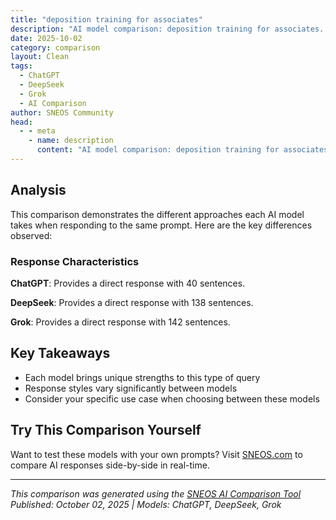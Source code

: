 ```yaml
---
title: "deposition training for associates"
description: "AI model comparison: deposition training for associates..."
date: 2025-10-02
category: comparison
layout: Clean
tags:
  - ChatGPT
  - DeepSeek
  - Grok
  - AI Comparison
author: SNEOS Community
head:
  - - meta
    - name: description
      content: "AI model comparison: deposition training for associates..."
---
```


<ChatComparison
  title="deposition training for associates"
  prompt="deposition training for associates"
  :responses='{"ChatGPT": "Certainly! Here\u2019s a guide to deposition training for associates, which can help new attorneys or associates prepare effectively for taking or defending depositions.\n\n---\n\n### Deposition Training for Associates\n\n#### 1. **Introduction to Depositions**\n- **What is a deposition?** \n A deposition is an out-of-court sworn testimony of a witness used to gather information and preserve testimony for trial.\n- **Purpose of a deposition:** \n To discover facts, assess witness credibility, and gather evidence.\n\n#### 2. **Preparation Before the Deposition**\n- **Understand the case:** \n Review pleadings, discovery responses, and any prior testimony.\n- **Know the witness:** \n Review witness statements, prior depositions, and any related documents.\n- **Prepare an outline:** \n Draft a clear outline with key topics and questions to cover. Include background information, key facts, and any admissions or contradictions you want to establish.\n- **Plan your strategy:** \n Determine if the deposition is for fact-finding, impeachment, or expert questioning.\n\n#### 3. **Conducting the Deposition**\n- **Setting the tone:** \n Be professional, courteous, and maintain control of the proceedings.\n- **Rule reminders:** \n Remind the witness to answer verbally and not to guess; objections should be stated briefly and questions allowed to be answered unless privilege or other critical issues.\n- **Ask clear, concise questions:** \n Start with background questions and move to substantive issues.\n- **Listen carefully:** \n Pay attention to the witness\u2019s answers and nonverbal cues.\n- **Follow up:** \n Use \u201CDid you mean\u2026?\u201D or \u201CCan you explain further?\u201D to clarify answers.\n- **Objections:** \n Make appropriate objections without coaching the witness.\n\n#### 4. **Handling Difficult Situations**\n- **Uncooperative witnesses:** \n Stay calm, rephrase questions, and maintain professionalism.\n- **Hostile counsel:** \n Focus on your witness and maintain courtroom decorum.\n- **Privilege issues:** \n Understand when to instruct a witness not to answer.\n\n#### 5. **Documenting and Reviewing the Deposition**\n- **Take notes:** \n Note key admissions or contradictions.\n- **Review transcript:** \n Highlight important parts for future use.\n- **Follow up:** \n Use deposition testimony for motions, settlement negotiations, or trial preparation.\n\n#### 6. **Practice Tips**\n- **Mock depositions:** \n Participate in role-playing sessions.\n- **Review example depositions:** \n Study transcripts for questioning styles.\n- **Seek feedback:** \n Share recordings or notes with experienced attorneys.\n\n---\n\n### Sample Deposition Outline for Associates\n\n1. **Introduction** \n - State your name and firm \n - Identify all present parties \n - Administer oath\n\n2. **Background Information** \n - Full name, address, employment \n - Relationship to the case\n\n3. **Substantive Questions** \n - Facts leading up to the incident \n - Witness observations \n - Documents or evidence related to testimony\n\n4. **Clarification and Follow-up** \n - Explore inconsistencies \n - Confirm key details\n\n5. **Conclusion** \n - Ask if witness recalls additional information \n - Address any corrections to testimony\n\n---\n\nIf you would like, I can also provide you with sample deposition questions or a checklist for associates before their first deposition. Would that be helpful?", "DeepSeek": "Of course. Here is a comprehensive guide to deposition training for associates, structured as a training module that a law firm or senior attorney could use.\n\n---\n\n### **Deposition Training for Associates: A Comprehensive Guide**\n\n**Objective:** To equip litigation associates with the fundamental knowledge, skills, and strategies to take and defend depositions effectively and confidently.\n\nThis training is divided into three core phases:\n1. **Phase I: Foundational Knowledge \u0026 Preparation**\n2. **Phase II: The Art of Questioning \u0026 Defending**\n3. **Phase III: Practical Application \u0026 Post-Deposition**\n\n---\n\n### **Phase I: Foundational Knowledge \u0026 Preparation (The \u0022Why\u0022 and \u0022How To Prepare\u0022)**\n\nThis is the most critical phase. A well-prepared associate can overcome a lack of experience.\n\n#### **1. Understanding the Purpose of a Deposition**\nBefore you write a single question, understand *why* you are taking the deposition. The goals are to:\n* **Discover Facts:** Learn what the witness knows, saw, or did.\n* **Pin Down Testimony:** Lock the witness into a specific story under oath. This prevents \u0022story creep\u0022 at trial.\n* **Preserve Testimony:** Create a record for use at trial (e.g., for impeachment, summary judgment, or if the witness is unavailable).\n* **Evaluate the Witness:** Assess how the witness will present to a jury. Are they credible, likable, combative, or nervous?\n* **Identify Documents:** Authenticate documents and explore their context.\n\n#### **2. Meticulous Case Analysis \u0026 Theme Development**\n* **Know Your Case Themes:** What is the core narrative of your case? Every deposition question should, directly or indirectly, support or attack these themes.\n* **Outline Your Theory:** Have a clear \u0022story\u0022 of the case. The deposition is your first chance to test and build that story with sworn testimony.\n\n#### **3. The Deposition Plan \u0026 Outline**\nDo not write a script. Write a flexible, topic-based outline.\n* **Begin with the End in Mind:** What are the 3-5 essential admissions you need from this witness? Structure your outline to lead logically to these points.\n* **Organize by Topic:** Group questions into logical sections (e.g., Background, The Incident, Damages, Key Document #1, Key Document #2).\n* **Incorporate Exhibits:** Pre-mark your key documents. Note exactly where in your outline you will introduce each exhibit.\n\n#### **4. Mastering the Documentary Record**\n* **Review Everything:** You must be the expert on the documents relevant to your witness. There is no excuse for being surprised by a document the witness references.\n* **Prepare a Exhibit Bundle:** Have a clean, organized set of documents for yourself, the witness, and opposing counsel.\n\n---\n\n### **Phase II: The Art of Questioning \u0026 Defending**\n\n#### **A. Taking Depositions: The Examiner\u0027s Role**\n\n**1. The Golden Rules of Questioning:**\n* **Use Open-Ended Questions Sparingly:** Start with \u0022Who, What, Where, When, How, Why\u0022 to get the narrative, but don\u0027t let the witness ramble.\n* **Transition to Closed-Ended Questions:** Use \u0022Is it correct that...\u0022, \u0022Did you...\u0022, \u0022Isn\u0027t it true...\u0022 to pin down specific facts. These are the building blocks of impeachment.\n* **One Fact Per Question:** Keep questions short and simple. \u0022You got in your car at 5 PM. Then you drove to the store. Correct?\u0022 is better than \u0022After you got in your car at 5 PM, you drove to the store, right?\u0022\n* **Listen Actively:** Do not just wait for your turn to talk. Listen to the answer. The most productive follow-up questions come from truly hearing what the witness said.\n* **Control the Witness:** If a witness is non-responsive, interrupt politely but firmly: \u0022Thank you, but my question was... Please answer yes or no.\u0022\n\n**2. Advanced Questioning Techniques:**\n* **The Funnel Approach:** Start broad and gradually narrow the focus.\n* **Loops \u0026 Ladders:** Use the witness\u0027s previous answer as the premise for your next question. This builds an inescapable logical chain.\n* **Impeachment Foundations:** Lay the groundwork for impeachment at trial. If you have a document that contradicts what you expect the witness to say, get them to commit to their version *before* showing them the document.\n * **Example:** Q: \u0022Did you ever send an email about the project\u0027s risks?\u0022 (They say no). Q: \u0022I\u0027d like to show you what has been marked as Exhibit 5. Do you recognize this email? Who is it from? What is the subject line? Please read the second paragraph to yourself. Now, my earlier question: Did you ever send an email about the project\u0027s risks?\u0022\n\n**3. Handling the Difficult Witness:**\n* **The Argumentative Witness:** Remain calm. Use the transcript. \u0022The record will reflect that the witness has not answered the question.\u0022 Then repeat the question.\n* **The \u0022I Don\u0027t Recall\u0022 Witness:** Test the limits of the failure of memory. \u0022Is it fair to say you have no specific recollection of this meeting?\u0022 \u0022Are you saying it\u0027s possible you did, but you just don\u0027t recall?\u0022 \u0022Did you review any documents to refresh your recollection before today?\u0022\n* **The Long-Winded Witness:** Interrupt. \u0022I appreciate that background, but let me ask you a more specific question.\u0022\n\n#### **B. Defending Depositions: The Defender\u0027s Role**\n\nYour primary job is to protect the record and your client.\n\n**1. Pre-Deposition Client Prep:**\n* **The Three Rules:** Teach your witness to (1) Tell the Truth, (2) Answer Only the Question Asked, (3) It\u0027s Okay to Say \u0022I Don\u0027t Know\u0022 or \u0022I Don\u0027t Remember.\u0022\n* **Practice, Practice, Practice:** Conduct a rigorous mock deposition. Role-play a difficult examiner. Review documents with them.\n\n**2. Making Objections:**\n* **The Key Rule:** You only make objections to **preserve** them for trial. Most objections are waived if not made at the deposition.\n* **Form Objections:** \u0022Objection, form.\u0022 \u0022Objection, compound.\u0022 \u0022Objection, assumes facts not in evidence.\u0022 This signals to the witness that the question is confusing or poorly phrased without suggesting an answer.\n* **Privilege Objections:** \u0022Objection, attorney-client privilege (or work product). Do not answer.\u0022 This is the only time you instruct the witness not to answer.\n* **\u0022Instruction Not to Answer\u0022:** Use this power **sparingly**, typically only for privilege, harassment, or questions about private, non-case-related facts.\n\n**3. During the Deposition:**\n* **Stay Engaged:** Watch the witness for signs of fatigue or confusion.\n* **Strategic Breaks:** Don\u0027t be afraid to call for a break if your witness is getting flustered or you need to provide quick coaching.\n\n---\n\n### **Phase III: Practical Application \u0026 Post-Deposition**\n\n#### **1. Mock Depositions**\nThis is non-negotiable for training.\n* **Associate as Witness:** Have associates be deposed. It\u0027s the best way to understand how a witness feels and how questions land.\n* **Associate as Examiner:** Have a senior attorney or peer play a difficult witness (hostile, forgetful, evasive).\n* **Provide Immediate Feedback:** Critique questioning style, body language, and control of the record.\n\n#### **2. Post-Deposition Responsibilities**\n* **The Summary:** Prepare a concise, topical summary of the testimony, highlighting key admissions and quotes.\n* **The Transcript:** For crucial witnesses, consider a \u0022hot-doc\u0022 or a word-for-word transcript with key sections highlighted.\n* **The Memo to the File:** Write a short memo analyzing the witness\u0027s performance and how the testimony affects case strategy. What worked? What would you do differently?\n\n---\n\n### **Checklist for the Deposing Associate**\n\n**Before:**\n* [ ] Finalize deposition plan and outline.\n* [ ] Pre-mark all key exhibits.\n* [ ] Review all relevant documents.\n* [ ] Confirm logistics (court reporter, videographer).\n* [ ] Prepare subpoena (if applicable).\n\n**During:**\n* [ ] State appearances for the record.\n* [ ] Establish ground rules with the witness.\n* [ ] Follow your outline, but be flexible.\n* [ ] Listen more than you talk.\n* [ ] Pause before asking the next question (allows for objections).\n* [ ] Be polite but firm.\n\n**After:**\n* [ ] Thank the witness and court reporter.\n* [ ] Secure the original transcript.\n* [ ] Draft summary and analysis memo.\n* [ ] Debrief with the partner/supervising attorney.\n\nBy internalizing this structured approach, associates can move from being nervous participants to confident, strategic litigators who understand that a deposition is not just a Q\u0026A session, but a critical battlefield in the war of the case.", "Grok": "Deposition training for associates, particularly in a legal context, is essential to ensure they are well-prepared to handle depositions effectively, whether they are defending or taking a deposition. This training is often provided to junior attorneys or associates in law firms to build their skills in litigation and client representation. Below is a detailed guide to organizing or conducting deposition training for associates, including key topics to cover, methods of training, and best practices.\n\n---\n\n### **Purpose of Deposition Training**\nDepositions are a critical part of the discovery process in litigation, where witnesses provide sworn testimony under oath. Training associates in this area helps them:\n- Understand the purpose and rules of depositions.\n- Develop skills to prepare for and conduct depositions.\n- Learn how to defend clients or witnesses during depositions.\n- Build confidence in handling challenging situations, such as objections or difficult opposing counsel.\n\n---\n\n### **Key Topics to Cover in Deposition Training**\n1. **Understanding Depositions**\n - Definition and purpose of a deposition in the litigation process.\n - Differences between depositions and other discovery tools (e.g., interrogatories, document requests).\n - Legal rules governing depositions (e.g., Federal Rules of Civil Procedure Rule 30 or relevant state rules).\n - Types of depositions (e.g., fact witness, expert witness, 30(b)(6) corporate representative depositions in the U.S.).\n\n2. **Preparing for a Deposition (Taking a Deposition)**\n - Researching the case facts, legal issues, and witness background.\n - Drafting effective deposition questions (open-ended vs. leading questions).\n - Organizing exhibits and documents to use during the deposition.\n - Developing a deposition outline or strategy to elicit key information.\n - Anticipating opposing counsel\u2019s objections and preparing responses.\n\n3. **Preparing a Witness (Defending a Deposition)**\n - How to conduct a witness preparation session (explaining the process, reviewing key documents, and practicing answers).\n - Teaching witnesses how to answer questions truthfully and concisely.\n - Advising witnesses on handling difficult or tricky questions (e.g., \u201CI don\u2019t know\u201D vs. speculation).\n - Managing client expectations about the deposition process.\n\n4. **Conducting the Deposition**\n - Best practices for asking clear, focused questions.\n - Techniques for maintaining control of the deposition.\n - Handling difficult witnesses (e.g., evasive, hostile, or uncooperative witnesses).\n - Using exhibits effectively during questioning.\n - Knowing when and how to go off the record or take breaks.\n\n5. **Defending a Deposition**\n - Making appropriate objections (e.g., relevance, form of the question, privilege) without over-objecting.\n - Protecting the witness from improper or harassing questions.\n - Coaching the witness during breaks (if permitted by jurisdiction).\n - Handling aggressive or unethical opposing counsel.\n\n6. **Objections and Legal Strategy**\n - Common objections during depositions (e.g., leading, compound, argumentative, calls for speculation).\n - When to object and when to let questions proceed to preserve the record.\n - Understanding the strategic use of objections (e.g., to disrupt opposing counsel\u2019s rhythm).\n - Rules regarding speaking objections vs. concise objections (varies by jurisdiction).\n\n7. **Post-Deposition Follow-Up**\n - Reviewing the deposition transcript for accuracy and errors.\n - Advising witnesses on reviewing and signing the transcript (if applicable).\n - Using deposition testimony to prepare for trial or summary judgment motions.\n - Identifying inconsistencies or admissions for impeachment purposes.\n\n8. **Ethical Considerations**\n - Ensuring compliance with professional responsibility rules during depositions.\n - Avoiding coaching or inappropriate behavior during witness testimony.\n - Handling sensitive or privileged information appropriately.\n\n---\n\n### **Training Methods for Associates**\n1. **Formal Workshops or Seminars**\n - Host in-house training sessions led by senior attorneys or litigation partners.\n - Invite external experts or consultants to teach specialized skills.\n - Include lectures on legal rules, ethics, and best practices.\n\n2. **Mock Depositions**\n - Conduct simulated depositions where associates practice taking and defending depositions.\n - Use real case scenarios (with sensitive information redacted) or hypothetical fact patterns.\n - Assign roles (e.g., deposing attorney, defending attorney, witness) and provide feedback on performance.\n - Video record mock depositions for review and constructive critique.\n\n3. **Mentorship and Shadowing**\n - Pair associates with experienced attorneys to observe live depositions.\n - Allow associates to assist in preparing questions, exhibits, or witness preparation before attending.\n - Debrief after the deposition to discuss strategies, challenges, and lessons learned.\n\n4. **Written Materials and Resources**\n - Provide checklists for deposition preparation and execution.\n - Share sample deposition transcripts with annotations on strategy and objections.\n - Distribute reference guides on deposition rules (specific to jurisdiction) and ethical considerations.\n\n5. **E-Learning and Online Training**\n - Use online courses or webinars on deposition skills (offered by bar associations or legal training platforms).\n - Incorporate interactive modules with quizzes or case studies.\n - Provide access to recorded mock depositions or expert lectures.\n\n6. **Peer Review and Feedback Groups**\n - Organize small groups of associates to review each other\u2019s deposition outlines or question strategies.\n - Encourage open discussion of challenges and solutions in a collaborative setting.\n\n---\n\n### **Best Practices for Effective Training**\n1. **Tailor Training to Skill Level**\n - For junior associates, focus on basics like rules, preparation, and simple questioning techniques.\n - For mid-level associates, emphasize advanced strategies, handling difficult situations, and trial preparation using deposition testimony.\n\n2. **Emphasize Practical Skills**\n - Prioritize hands-on activities like mock depositions over purely theoretical discussions.\n - Focus on real-world challenges, such as managing time constraints or dealing with uncooperative counsel.\n\n3. **Address Jurisdiction-Specific Rules**\n - Ensure training covers local court rules or state-specific deposition guidelines, as they can vary widely.\n - Discuss differences between in-person, remote, and hybrid depositions (especially post-COVID practices).\n\n4. **Incorporate Feedback**\n - Provide constructive criticism after mock depositions or shadowing opportunities.\n - Encourage associates to self-reflect on their strengths and areas for improvement.\n\n5. **Update Training Regularly**\n - Refresh content to include evolving trends, such as the use of technology in remote depositions (e.g., Zoom, exhibit-sharing tools).\n - Address recent case law or rule changes affecting deposition practice.\n\n6. **Foster a Safe Learning Environment**\n - Encourage associates to ask questions and make mistakes during training without fear of judgment.\n - Promote a culture of continuous learning and improvement.\n\n---\n\n### **Common Challenges and How to Address Them**\n1. **Nervousness or Lack of Confidence**\n - Start with low-stakes mock depositions to build comfort.\n - Pair associates with mentors who can provide encouragement and guidance.\n\n2. **Overloading with Information**\n - Break training into smaller, digestible sessions (e.g., preparation one week, objections the next).\n - Focus on core skills first before diving into advanced topics.\n\n3. **Time Constraints**\n - Offer flexible training options, such as online modules or short lunch-and-learn sessions.\n - Integrate training into billable work by involving associates in real deposition prep.\n\n4. **Handling Difficult Personalities**\n - Include role-playing scenarios with hostile witnesses or aggressive counsel to build resilience.\n - Teach de-escalation techniques and professional responses to provocations.\n\n---\n\n### **Additional Resources**\n- **Books and Guides:**\n - *\u0022The Effective Deposition: Techniques and Strategies That Work\u0022* by David M. Malone and Peter T. Hoffman.\n - *\u0022NITA\u2019s Deposition Skills Program\u0022* materials (National Institute for Trial Advocacy).\n- **Professional Organizations:**\n - American Bar Association (ABA) or state bar association resources on litigation skills.\n - NITA offers in-person and online deposition training programs.\n- **Technology Tools:**\n - Practice with deposition software for managing exhibits and transcripts (e.g., LiveNote, CaseMap).\n - Use virtual platforms like Zoom to simulate remote depositions.\n\n---\n\nBy implementing a comprehensive deposition training program, law firms can equip their associates with the skills and confidence needed to succeed in litigation. Consistent practice, mentorship, and feedback are key to developing competent and effective litigators."}' 
  published-date="00:56"
/>

## Analysis

This comparison demonstrates the different approaches each AI model takes when responding to the same prompt. Here are the key differences observed:

### Response Characteristics

**ChatGPT**: Provides a direct response with 40 sentences. 

**DeepSeek**: Provides a direct response with 138 sentences. 

**Grok**: Provides a direct response with 142 sentences. 

## Key Takeaways

- Each model brings unique strengths to this type of query
- Response styles vary significantly between models
- Consider your specific use case when choosing between these models

## Try This Comparison Yourself

Want to test these models with your own prompts? Visit [SNEOS.com](https://sneos.com) to compare AI responses side-by-side in real-time.

---

*This comparison was generated using the [SNEOS AI Comparison Tool](https://sneos.com)*
*Published: October 02, 2025 | Models: ChatGPT, DeepSeek, Grok*
